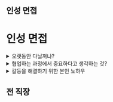 ## 인성 면접

<h1>인성 면접</h1>
<details markdown = "1">
<summary>오랫동안 다닐꺼냐?</summary>
넵. 오랫동안 일할 자신 있습니다. 정말 오고 싶은 기업이고 해보고 싶은 직무인 만큼 뽑아주신다면 그 누구보다 업무에 책임감을 가지고 열심히 임하겠습니다<br>
</details>

<details markdown = "1">
<summary>협업하는 과정에서 중요하다고 생각하는 것?</summary>
협업에서 가장 중요하다고 생각하는 것은 **‘상호 이해를 바탕으로 한 소통’**입니다.<br>
역할이 다른 구성원들과 함께 업무를 진행하다 보면, 각자의 우선순위나 관점이 다를 수밖에 없습니다. 이러한 차이를 좁히지 못하면 오해나 충돌이 발생하기 쉽다고 느꼈습니다.<br>
그래서 저는 협업할 때 단순한 의견 전달을 넘어서, 상대방의 입장을 먼저 이해하고, 그 위에서 소통해야 한다고 생각합니다. 그래야 서로의 타협점을 찾을 수 있고, 효율적인 협업이 가능하다고 믿습니다.<br>
<br><br>
사례 : 예를 들어, 이전 회사에서 고객사의 기술 이슈를 해결하기 위해 내부 개발팀과 협업한 적이 있습니다. 개발팀은 기술적 안정성을, 저는 고객의 대응 기한을 더 중요하게 봤는데, 서로의 입장을 이해하지 못한 채 진행하다 보니 초기엔 일정 지연이 있었습니다.<br>
이후 저는 고객 요청사항을 기술적으로 정리해서 전달하고, 개발팀이 우려하는 부분을 고객과 함께 논의하며 중재 역할을 했습니다. 그 결과, 예정된 일정 내에 해결안을 도출했고, 고객사의 만족도도 높았던 기억이 있습니다.<br>
</details>

<details markdown = "1">
<summary>갈등을 해결하기 위한 본인 노하우</summary>
갈등을 해결하기 위한 저만의 노하우는 진솔한 대화와 충분한 시간 확보라고 생각합니다.

슈어소프트테크에 근무하던 당시, 사업 진행을 위해 여러 팀에 업무 협조를 요청드린 적이 있었는데, 해당 업무가 부담스럽다는 이유로 협조가 원활하지 않아 갈등 상황이 발생했습니다.

저는 이 상황을 풀기 위해 먼저 제 역량 안에서 가능한 범위의 업무를 최대한 직접 처리하며 부담을 덜어드리고자 했습니다. 동시에 점심 식사나 퇴근 후 맥주 한잔 등 개인적인 시간도 함께하며 관계 형성에도 노력을 기울였습니다.

이러한 과정에서 각 부서의 애로사항을 진심으로 경청했고, 함께 해결 방안을 고민하며 “같이 발전적으로 나아가 보자”는 긍정적인 방향으로 공감대를 만들 수 있었습니다. 결과적으로 실질적인 협조를 이끌어낼 수 있었고, 이후 협업 관계도 훨씬 부드럽게 이어졌습니다.
</details>



## 전 직장

